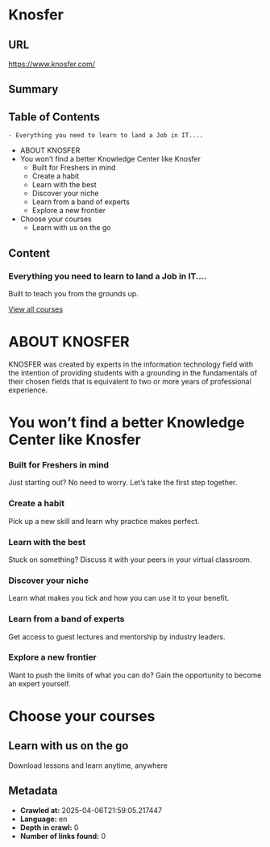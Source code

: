 # Knosfer

## URL
https://www.knosfer.com/

## Summary


## Table of Contents
    - Everything you need to learn to land a Job in IT....
- ABOUT KNOSFER
- You won’t find a better Knowledge Center like Knosfer
    - Built for Freshers in mind
    - Create a habit
    - Learn with the best
    - Discover your niche
    - Learn from a band of experts
    - Explore a new frontier
- Choose your courses
  - Learn with us on the go

## Content
### Everything you need to learn to land a Job in IT....

Built to teach you from the grounds up.

[View all courses](/s/store)

# ABOUT KNOSFER

KNOSFER was created by experts in the information technology field with the intention of providing students with a grounding in the fundamentals of their chosen fields that is equivalent to two or more years of professional experience.

# You won’t find a better Knowledge Center like Knosfer

### Built for Freshers in mind

Just starting out? No need to worry. Let’s take the first step together.

### Create a habit

Pick up a new skill and learn why practice makes perfect.

### Learn with the best

Stuck on something? Discuss it with your peers in your virtual classroom.

### Discover your niche

Learn what makes you tick and how you can use it to your benefit.

### Learn from a band of experts

Get access to guest lectures and mentorship by industry leaders.

### Explore a new frontier

Want to push the limits of what you can do? Gain the opportunity to become an expert yourself.

# Choose your courses

## Learn with us on the go

Download lessons and learn anytime, anywhere

## Metadata
- **Crawled at:** 2025-04-06T21:59:05.217447
- **Language:** en
- **Depth in crawl:** 0
- **Number of links found:** 0

